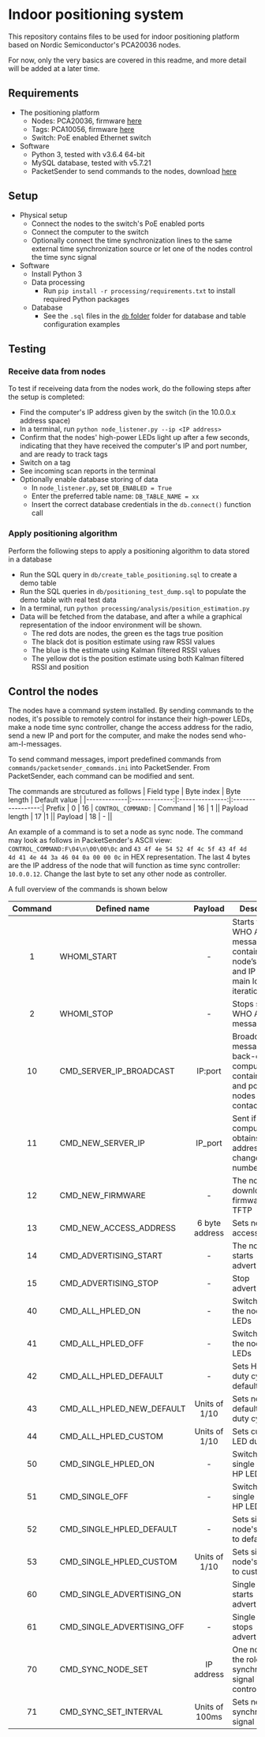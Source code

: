 # Indoor positioning system

This repository contains files to be used for indoor positioning platform based on Nordic Semiconductor's PCA20036 nodes. 

For now, only the very basics are covered in this readme, and more detail will be added at a later time.

## Requirements
- The positioning platform
  - Nodes: PCA20036, firmware [here](https://github.com/jtguggedal/positioning_firmware/tree/master/node)
  - Tags: PCA10056, firmware [here](https://github.com/jtguggedal/positioning_firmware/tree/master/tag)
  - Switch: PoE enabled Ethernet switch
- Software
  - Python 3, tested with v3.6.4 64-bit
  - MySQL database, tested with v5.7.21
  - PacketSender to send commands to the nodes, download [here](https://packetsender.com/)


## Setup 
- Physical setup
  - Connect the nodes to the switch's PoE enabled ports
  - Connect the computer to the switch
  - Optionally connect the time synchronization lines to the same external time synchronization source or let one of the nodes control the time sync signal
- Software
  - Install Python 3
  - Data processing
    - Run `pip install -r processing/requirements.txt` to install required Python packages
  - Database
    - See the `.sql` files in the [`db`  folder](https://github.com/jtguggedal/positioning_backend/tree/master/db/) folder for database and table configuration examples



## Testing
### Receive data from nodes

To test if receiveing data from the nodes work, do the following steps after the setup is completed:
- Find the computer's IP address given by the switch (in the 10.0.0.x address space)
- In a terminal, run `python node_listener.py --ip <IP address>`
- Confirm that the nodes' high-power LEDs light up after a few seconds, indicating that they have received the computer's IP and port number, and are ready to track tags
- Switch on a tag
- See incoming scan reports in the terminal
- Optionally enable database storing of data
  - In `node_listener.py`, set `DB_ENABLED = True` 
  - Enter the preferred table name: `DB_TABLE_NAME = xx` 
  - Insert the correct database credentials in the `db.connect()` function call


### Apply positioning algorithm
Perform the following steps to apply a positioning algorithm to data stored in a database
- Run the SQL query in `db/create_table_positioning.sql` to create a demo table 
- Run the SQL queries in `db/positioning_test_dump.sql` to populate the demo table with real test data
- In a terminal, run `python processing/analysis/position_estimation.py`
- Data will be fetched from the database, and after a while a graphical representation of the indoor environment will be shown. 
  - The red dots are nodes, the green es the tags true position
  - The black dot is position estimate using raw RSSI values
  - The blue is the estimate using Kalman filtered RSSI values
  - The yellow dot is the position estimate using both Kalman filtered RSSI and position

## Control the nodes
The nodes have a command system installed. By sending commands to the nodes, it's possible to remotely control for instance their high-power LEDs, make a node time sync controller, change the access address for the radio, send a new IP and port for the computer, and make the nodes send who-am-I-messages. 

To send command messages, import predefined commands from `commands/packetsender_commands.ini` into PacketSender. From PacketSender, each command can be modified and sent. 

The commands are strcutured as follows
| Field type  | Byte index  | Byte length   | Default value   |
|-------------|:-------------:|:---------------:|:-----------------:|
Prefix      | 0 | 16 | `CONTROL_COMMAND:` |
Command     | 16 | 1  ||
Payload length | 17 |1   ||
Payload        | 18 | -  ||

An example of a command is to set a node as sync node. The command may look as follows in PacketSender's ASCII view: `CONTROL_COMMAND:F\04\n\00\00\0c` and `43 4f 4e 54 52 4f 4c 5f 43 4f 4d 4d 41 4e 44 3a 46 04 0a 00 00 0c` in HEX representation. The last 4 bytes are the IP address of the node that will function as time sync controller: `10.0.0.12`. Change the last byte to set any other node as controller.

A full overview of the commands is shown below

| Command | Defined name | Payload | Description | 
|:----:|--------------|:-------:|-------------|
  1  | WHOMI_START   | -| Starts to send WHO AM I messages containing the node’s MAC and IP every main loop iteration
  2  | WHOMI_STOP |- | Stops sending WHO AM I messages
  10 | CMD_SERVER_IP_BROADCAST  | IP:port | Broadcast message from back-end computer containing IP and port for nodes to contact it |
  11 | CMD_NEW_SERVER_IP | IP_port | Sent if computer obtains new IP address or changes port number |
  12 | CMD_NEW_FIRMWARE |- |  The node can download new firmware via TFTP 
  13 | CMD_NEW_ACCESS_ADDRESS     | 6 byte address |  Sets new BLE access address                                 
  14 | CMD_ADVERTISING_START  | -  |  The nodes starts advertising                                
  15 | CMD_ADVERTISING_STOP  | -  |  Stop advertising                                            
  40 | CMD_ALL_HPLED_ON   | -   |  Switches on all the nodes' HP LEDs                          
  41 | CMD_ALL_HPLED_OFF  | -  |  Switches off all the nodes' HP LEDs                         
  42 | CMD_ALL_HPLED_DEFAULT |  - |  Sets HP LED duty cycle to default                           
  43 | CMD_ALL_HPLED_NEW_DEFAULT   | Units of 1/10  |  Sets new default HP LED duty cycle                          
  44 | CMD_ALL_HPLED_CUSTOM      | Units of 1/10   |  Sets custom HP LED duty cycle                               
  50 | CMD_SINGLE_HPLED_ON   |-  |  Switches on single node's HP LED                            
  51 | CMD_SINGLE_OFF|  -                                                          |  Switches off single node's HP LED                           
  52 | CMD_SINGLE_HPLED_DEFAULT   | -   |  Sets single node's HP LED to default                        
  53 | CMD_SINGLE_HPLED_CUSTOM   | Units of 1/10   |  Sets single node's HP LED to custom value                   
  60 | CMD_SINGLE_ADVERTISING_ON  |  |  Single node starts advertising                              
  61 | CMD_SINGLE_ADVERTISING_OFF | - |  Single node stops advertising                               
  70 | CMD_SYNC_NODE_SET  | IP address |  One node gets the role as synchronization signal controller 
  71 | CMD_SYNC_SET_INTERVAL | Units of 100ms  |  Sets new synchronization signal interval                                                 

